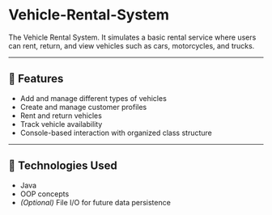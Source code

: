 # Vehicle-Rental-System
The Vehicle Rental System. It simulates a basic rental service where users can rent, return, and view vehicles such as cars, motorcycles, and trucks.

---

## 🧩 Features

- Add and manage different types of vehicles
- Create and manage customer profiles
- Rent and return vehicles
- Track vehicle availability
- Console-based interaction with organized class structure

---

## 🔧 Technologies Used

- Java
- OOP concepts
- *(Optional)* File I/O for future data persistence
